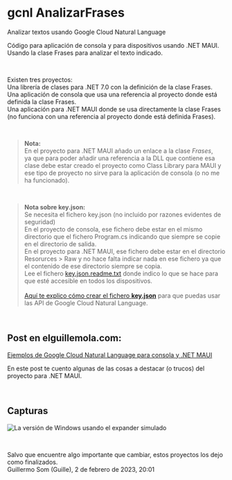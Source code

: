 # gcnl AnalizarFrases

Analizar textos usando Google Cloud Natural Language

Código para aplicación de consola y para dispositivos usando .NET MAUI. <br>
Usando la clase Frases para analizar el texto indicado.<br>

<br>

Existen tres proyectos:<br>
Una librería de clases para .NET 7.0 con la definición de la clase Frases.<br>
Una aplicación de consola que usa una referencia al proyecto donde está definida la clase Frases.<br>
Una aplicación para .NET MAUI donde se usa directamente la clase Frases (no funciona con una referencia al proyecto donde está definida Frases).

<br>

> **Nota:** <br>
> En el proyecto para .NET MAUI añado un enlace a la clase _Frases_,<br>
> ya que para poder añadir una referencia a la DLL que contiene esa clase debe estar creado el proyecto como Class Library para MAUI
> y ese tipo de proyecto no sirve para la aplicación de consola (o no me ha funcionado).

<br>

> **Nota sobre key.json:** <br>
> Se necesita el fichero key.json (no incluido por razones evidentes de seguridad)<br>
> En el proyecto de consola, ese fichero debe estar en el mismo directorio que el fichero Program.cs indicando que siempre se copie en el directorio de salida.<br>
> En el proyecto para .NET MAUI, ese fichero debe estar en el directorio Resorurces > Raw y no hace falta indicar nada en ese fichero ya que el contenido de ese directorio siempre se copia.<br>
> Lee el fichero [key.json.readme.txt](https://github.com/elGuille-info/gcnl_AnalizarFrases/blob/master/gcnl%20AnalizarFrases%20MAUI/Resources/Raw/key.json.readme.txt) donde indico lo que se hace para que esté accesible en todos los dispositivos.<br>
> <br>
> [Aquí te explico cómo crear el fichero **key.json**](https://github.com/elGuille-info/CloudNaturalLanguage) para que puedas usar las API de Google Cloud Natural Language.<br>

<br>

## Post en elguillemola.com:

[Ejemplos de Google Cloud Natural Language para consola y .NET MAUI](https://www.elguillemola.com/ejemplos-de-google-cloud-natural-language-para-consola-y-net-maui/)

En este post te cuento algunas de las cosas a destacar (o trucos) del proyecto para .NET MAUI.

<br>

## Capturas

![La versión de Windows usando el expander simulado](https://www.elguillemola.com/img/img2023/analizarFrases_windows_expander.png)

<br>

Salvo que encuentre algo importante que cambiar, estos proyectos los dejo como finalizados.<br>
Guillermo Som (Guille), 2 de febrero de 2023, 20:01
